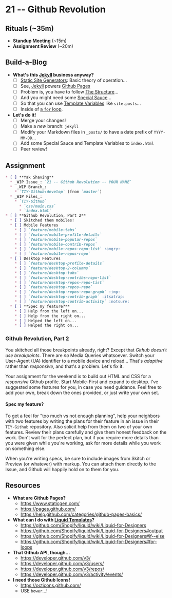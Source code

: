 # 21 -- Github Revolution

## Rituals (~35m)

* **Standup Meeting** (~15m)
* **Assignment Review** (~20m)

## Build-a-Blog

* **What's this [Jekyll](http://jekyllrb.com) business anyway?**
  * [ ] [Static Site Generators](https://www.staticgen.com/): Basic theory of operation...
  * [ ] See, [Jekyll](http://jekyllrb.com/docs/home) powers [Github Pages](https://help.github.com/categories/github-pages-basics/)
  * [ ] Problem is, you have to follow [The Structure](http://jekyllrb.com/docs/structure/)...
  * [ ] And you might need some [Special Sauce](http://jekyllrb.com/docs/frontmatter/)...
  * [ ] So that you can use [Template Variables](http://jekyllrb.com/docs/variables/) like `site.posts`...
  * [ ] Inside of [a `for` loop](https://github.com/Shopify/liquid/wiki/Liquid-for-Designers#for-loops).
* **Let's do it!**
  * [ ] Merge your changes!
  * [ ] Make a _new_ branch: `jekyll`
  * [ ] Modify your Markdown files in `_posts/` to have a date prefix of `YYYY-MM-DD`...
  * [ ] Add some Special Sauce and Template Variables to `index.html`
  * [ ] Peer review!

## Assignment

```markdown
* [ ] **Yak Shaving**
  * _WIP Issue_: `21 -- Github Revolution -- YOUR NAME`
  *  _WIP Branch_:
    * `TIY-Github:develop` (from `master`)
  * _WIP Files_:
    * `TIY-Github`
      * `css/main.css`
      * `index.html`
* [ ] **Github Revolution, Part 2**
  * [ ] Skitched them mobiles!
  * [ ] Mobile Features
    * [ ] `feature/mobile-tabs`
    * [ ] `feature/mobile-profile-details`
    * [ ] `feature/mobile-popular-repos`
    * [ ] `feature/mobile-contrib-repos`
    * [ ] `feature/mobile-repos-repo-list` :angry:
    * [ ] `feature/mobile-repos-repo`
  * [ ] Desktop Features
    * [ ] `feature/desktop-profile-details`
    * [ ] `feature/desktop-2-columns`
    * [ ] `feature/desktop-tabs`
    * [ ] `feature/desktop-contribs-repo-list`
    * [ ] `feature/desktop-repos-repo-list`
    * [ ] `feature/desktop-repos-repo`
    * [ ] `feature/desktop-repos-repo-graph` :imp:
    * [ ] `feature/desktop-contrib-graph` :itsatrap:
    * [ ] `feature/desktop-contrib-activity` :notsure:
  * [ ] **Spec my feature?**
    * [ ] Help from the left on...
    * [ ] Help from the right on...
    * [ ] Helped the left on...
    * [ ] Helped the right on...
```

### Github Revolution, Part 2

You skitched all those breakpoints already, right? Except that _Github doesn't use breakpoints_. There are _no_ Media Queries whatsoever. Switch your User-Agent (UA) identifier to a mobile device and reload... That's _adaptive_ rather than _responsive_, and that's a problem. Let's fix it.

Your assignment for the weekend is to build out HTML and CSS for a _responsive_ Github profile. Start Mobile-First and expand to desktop. I've suggested some features for you, in case you need guidance. Feel free to add your own, break down the ones provided, or just write your own set.

#### Spec my feature?

To get a feel for "too much vs not enough planning", help your neighbors with two features by writing the plans for their feature in an issue in their `TIY-Github` repository. Also solicit help from them on two of your own features. Review their plans carefully and give them honest feedback on the work. Don't wait for the perfect plan, but if you require more details than you were given while you're working, ask for more details while you work on something else.

When you're writing specs, be sure to include images from Skitch or Preview (or whatever) with markup. You can attach them directly to the Issue, and Github will happily hold on to them for you.

## Resources

* **What are Github Pages?**
  * https://www.staticgen.com/
  * https://pages.github.com/
  * https://help.github.com/categories/github-pages-basics/
* **What can I do with [Liquid Templates](https://github.com/Shopify/liquid/wiki)?**
  * https://github.com/Shopify/liquid/wiki/Liquid-for-Designers
  * https://github.com/Shopify/liquid/wiki/Liquid-for-Designers#output
  * https://github.com/Shopify/liquid/wiki/Liquid-for-Designers#if--else
  * https://github.com/Shopify/liquid/wiki/Liquid-for-Designers#for-loops
* **That Github API, though...**
  * https://developer.github.com/v3/
  * https://developer.github.com/v3/users/
  * https://developer.github.com/v3/repos/
  * https://developer.github.com/v3/activity/events/
* **I need those Github Icons!**
  * https://octicons.github.com/
  * USE `bower`...!
